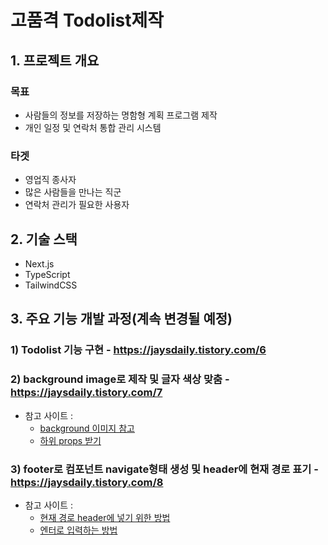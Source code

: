 # 고품격 Todolist제작

## 1. 프로젝트 개요
### 목표
- 사람들의 정보를 저장하는 명함형 계획 프로그램 제작
- 개인 일정 및 연락처 통합 관리 시스템

### 타겟
- 영업직 종사자
- 많은 사람들을 만나는 직군
- 연락처 관리가 필요한 사용자

## 2. 기술 스택
- Next.js
- TypeScript
- TailwindCSS

## 3. 주요 기능 개발 과정(계속 변경될 예정)

### 1) Todolist 기능 구현 - https://jaysdaily.tistory.com/6

### 2) background image로 제작 및 글자 색상 맞춤 - https://jaysdaily.tistory.com/7
- 참고 사이트 : 
  - [background 이미지 참고](https://www.youtube.com/watch?v=oVD-r7_1H6Q)
  - [하위 props 받기](https://ko.legacy.reactjs.org/docs/context.html)

### 3)  footer로 컴포넌트 navigate형태 생성 및 header에 현재 경로 표기 - https://jaysdaily.tistory.com/8
- 참고 사이트 : 
  - [현재 경로 header에 넣기 위한 방법](https://www.daleseo.com/react-use-location/)
  - [엔터로 입력하는 방법](https://8dreams.tistory.com/91)


 


 
